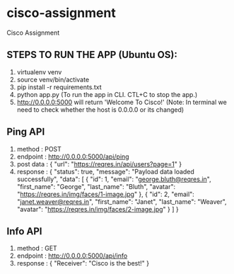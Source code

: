 # cisco-assignment
Cisco Assignment

STEPS TO RUN THE APP (Ubuntu OS):
---------------------------------
1. virtualenv venv
2. source venv/bin/activate
3. pip install -r requirements.txt
4. python app.py (To run the app in CLI. CTL+C to stop the app.)
5. http://0.0.0.0:5000 will return 'Welcome To Cisco!' (Note: In terminal we need to check whether the host is 0.0.0.0 or its changed)

Ping API
--------
1. method : POST
2. endpoint : http://0.0.0.0:5000/api/ping
3. post data : {
	"url": "https://reqres.in/api/users?page=1"
}
4. response : {
    "status": true,
    "message": "Payload data loaded successfully",
    "data": [
        {
            "id": 1,
            "email": "george.bluth@reqres.in",
            "first_name": "George",
            "last_name": "Bluth",
            "avatar": "https://reqres.in/img/faces/1-image.jpg"
        },
        {
            "id": 2,
            "email": "janet.weaver@reqres.in",
            "first_name": "Janet",
            "last_name": "Weaver",
            "avatar": "https://reqres.in/img/faces/2-image.jpg"
        }
    ]
}

Info API
--------
1. method : GET
2. endpoint : http://0.0.0.0:5000/api/info
3. response : {
    "Receiver": "Cisco is the best!"
}

